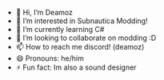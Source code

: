 - 👋 Hi, I’m Deamoz
- 👀 I’m interested in Subnautica Modding!
- 🌱 I’m currently learning C#
- 💞️ I’m looking to collaborate on modding :D
- 📫 How to reach me discord! (deamoz)
- 😄 Pronouns: he/him
- ⚡ Fun fact: Im also a sound designer 

<!---
Deamozg/Deamozg is a ✨ special ✨ repository because its `README.md` (this file) appears on your GitHub profile.
You can click the Preview link to take a look at your changes.
--->
